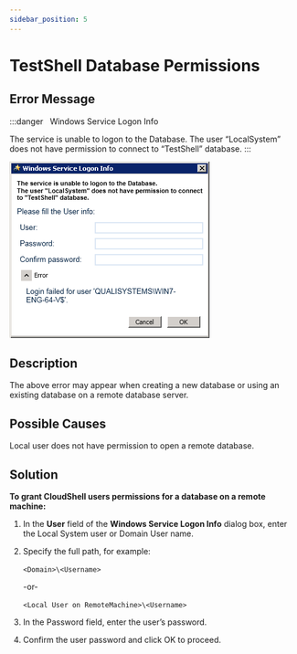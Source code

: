 ```yaml
---
sidebar_position: 5
---
```


# TestShell Database Permissions

## Error Message

:::danger &nbsp;
Windows Service Logon Info

The service is unable to logon to the Database. The user “LocalSystem” does not have permission to connect to “TestShell” database.
:::

![](/Images/Troubleshoot/Windows-Service-Logon-Info.png)

## Description

The above error may appear when creating a new database or using an existing database on a remote database server.

## Possible Causes

Local user does not have permission to open a remote database.

## Solution

**To grant CloudShell users permissions for a database on a remote machine:**

1. In the **User** field of the **Windows Service Logon Info** dialog box, enter the Local System user or Domain User name.
2. Specify the full path, for example:
    
    `<Domain>\<Username>`
    
    -or-
    
    `<Local User on RemoteMachine>\<Username>`
    
3. In the Password field, enter the user’s password.
4. Confirm the user password and click OK to proceed.
